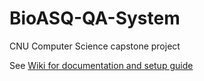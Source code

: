 # BioASQ-QA-System
CNU Computer Science capstone project

See [Wiki for documentation and setup guide](https://github.com/DanielSims1/BioASQ-QA-System/wiki)
